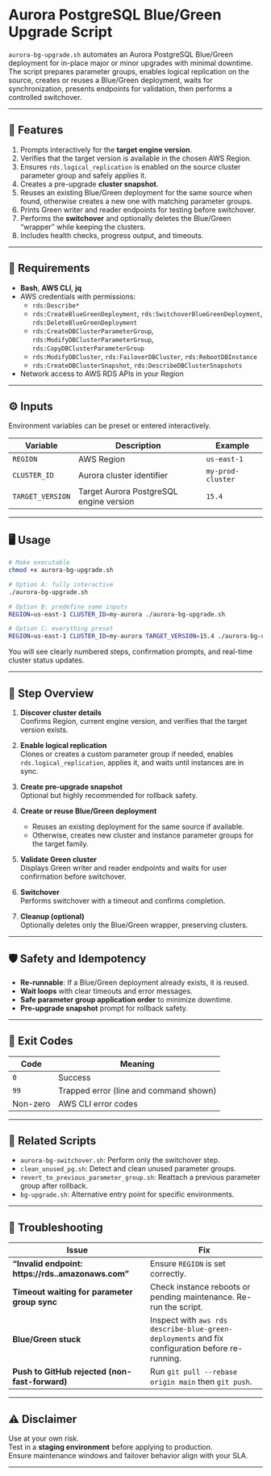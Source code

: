 # Aurora PostgreSQL Blue/Green Upgrade Script

`aurora-bg-upgrade.sh` automates an Aurora PostgreSQL Blue/Green deployment for in-place major or minor upgrades with minimal downtime.  
The script prepares parameter groups, enables logical replication on the source, creates or reuses a Blue/Green deployment, waits for synchronization, presents endpoints for validation, then performs a controlled switchover.

---

## 🚀 Features

1. Prompts interactively for the **target engine version**.  
2. Verifies that the target version is available in the chosen AWS Region.  
3. Ensures `rds.logical_replication` is enabled on the source cluster parameter group and safely applies it.  
4. Creates a pre-upgrade **cluster snapshot**.  
5. Reuses an existing Blue/Green deployment for the same source when found, otherwise creates a new one with matching parameter groups.  
6. Prints Green writer and reader endpoints for testing before switchover.  
7. Performs the **switchover** and optionally deletes the Blue/Green “wrapper” while keeping the clusters.  
8. Includes health checks, progress output, and timeouts.

---

## 🧰 Requirements

- **Bash**, **AWS CLI**, **jq**
- AWS credentials with permissions:
  - `rds:Describe*`
  - `rds:CreateBlueGreenDeployment`, `rds:SwitchoverBlueGreenDeployment`, `rds:DeleteBlueGreenDeployment`
  - `rds:CreateDBClusterParameterGroup`, `rds:ModifyDBClusterParameterGroup`, `rds:CopyDBClusterParameterGroup`
  - `rds:ModifyDBCluster`, `rds:FailoverDBCluster`, `rds:RebootDBInstance`
  - `rds:CreateDBClusterSnapshot`, `rds:DescribeDBClusterSnapshots`
- Network access to AWS RDS APIs in your Region

---

## ⚙️ Inputs

Environment variables can be preset or entered interactively.

| Variable | Description | Example |
|-----------|--------------|----------|
| `REGION` | AWS Region | `us-east-1` |
| `CLUSTER_ID` | Aurora cluster identifier | `my-prod-cluster` |
| `TARGET_VERSION` | Target Aurora PostgreSQL engine version | `15.4` |

---

## 🖥️ Usage

```bash
# Make executable
chmod +x aurora-bg-upgrade.sh

# Option A: fully interactive
./aurora-bg-upgrade.sh

# Option B: predefine some inputs
REGION=us-east-1 CLUSTER_ID=my-aurora ./aurora-bg-upgrade.sh

# Option C: everything preset
REGION=us-east-1 CLUSTER_ID=my-aurora TARGET_VERSION=15.4 ./aurora-bg-upgrade.sh
```

You will see clearly numbered steps, confirmation prompts, and real-time cluster status updates.

---

## 🧩 Step Overview

1. **Discover cluster details**  
   Confirms Region, current engine version, and verifies that the target version exists.

2. **Enable logical replication**  
   Clones or creates a custom parameter group if needed, enables `rds.logical_replication`, applies it, and waits until instances are in sync.

3. **Create pre-upgrade snapshot**  
   Optional but highly recommended for rollback safety.

4. **Create or reuse Blue/Green deployment**  
   - Reuses an existing deployment for the same source if available.  
   - Otherwise, creates new cluster and instance parameter groups for the target family.

5. **Validate Green cluster**  
   Displays Green writer and reader endpoints and waits for user confirmation before switchover.

6. **Switchover**  
   Performs switchover with a timeout and confirms completion.

7. **Cleanup (optional)**  
   Optionally deletes only the Blue/Green wrapper, preserving clusters.

---

## 🛡️ Safety and Idempotency

- **Re-runnable**: If a Blue/Green deployment already exists, it is reused.  
- **Wait loops** with clear timeouts and error messages.  
- **Safe parameter group application order** to minimize downtime.  
- **Pre-upgrade snapshot** prompt for rollback safety.

---

## 🧾 Exit Codes

| Code | Meaning |
|------|----------|
| `0` | Success |
| `99` | Trapped error (line and command shown) |
| Non-zero | AWS CLI error codes |

---

## 🧩 Related Scripts

- `aurora-bg-switchover.sh`: Perform only the switchover step.  
- `clean_unused_pg.sh`: Detect and clean unused parameter groups.  
- `revert_to_previous_parameter_group.sh`: Reattach a previous parameter group after rollback.  
- `bg-upgrade.sh`: Alternative entry point for specific environments.

---

## 🧰 Troubleshooting

| Issue | Fix |
|-------|-----|
| **“Invalid endpoint: https://rds..amazonaws.com”** | Ensure `REGION` is set correctly. |
| **Timeout waiting for parameter group sync** | Check instance reboots or pending maintenance. Re-run the script. |
| **Blue/Green stuck** | Inspect with `aws rds describe-blue-green-deployments` and fix configuration before re-running. |
| **Push to GitHub rejected (non-fast-forward)** | Run `git pull --rebase origin main` then `git push`. |

---

## ⚠️ Disclaimer

Use at your own risk.  
Test in a **staging environment** before applying to production.  
Ensure maintenance windows and failover behavior align with your SLA.

---
